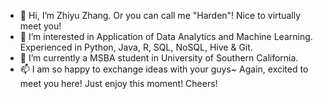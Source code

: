 - 👋 Hi, I’m Zhiyu Zhang. Or you can call me "Harden"! Nice to virtually meet you!
- 👀 I’m interested in Application of Data Analytics and Machine Learning. Experienced in Python, Java, R, SQL, NoSQL, Hive & Git.
- 🌱 I’m currently a MSBA student in University of Southern California.
- 📫 I am so happy to exchange ideas with your guys~ Again, excited to meet you here! Just enjoy this moment! Cheers!

<!---
ZhiyuZhang803/ZhiyuZhang803 is a ✨ special ✨ repository because its `README.md` (this file) appears on your GitHub profile.
You can click the Preview link to take a look at your changes.
--->
